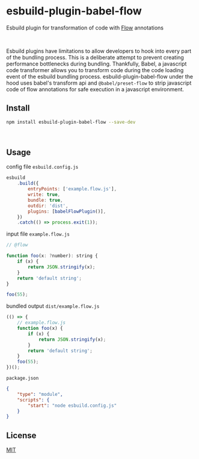 # esbuild-plugin-babel-flow

Esbuild plugin for transformation of code with [Flow](https://flow.org/) annotations

<br>

Esbuild plugins have limitations to allow developers to hook into every part of the bundling process. This is a deliberate attempt to prevent creating performance bottlenecks during bundling.
Thankfully, Babel, a javascript code transformer allows you to transform code during the code loading event of the esbuild bundling process.
esbuild-plugin-babel-flow under the hood uses babel's transform api and `@babel/preset-flow` to strip javascript code of flow annotations for safe execution in a javascript environment.

## Install

```bash
npm install esbuild-plugin-babel-flow --save-dev
```

<br>

## Usage

config file
`esbuild.config.js`

```js
esbuild
	.build({
		entryPoints: ['example.flow.js'],
		write: true,
		bundle: true,
		outdir: 'dist',
		plugins: [babelFlowPlugin()],
	})
	.catch(() => process.exit(1));
```

input file
`example.flow.js`

```js
// @flow

function foo(x: ?number): string {
	if (x) {
		return JSON.stringify(x);
	}
	return 'default string';
}

foo(55);
```

bundled output
`dist/example.flow.js`

```js
(() => {
	// example.flow.js
	function foo(x) {
		if (x) {
			return JSON.stringify(x);
		}
		return 'default string';
	}
	foo(55);
})();
```

`package.json`

```json
{
	"type": "module",
	"scripts": {
		"start": "node esbuild.config.js"
	}
}
```

## License

[MIT](https://choosealicense.com/licenses/mit/)
